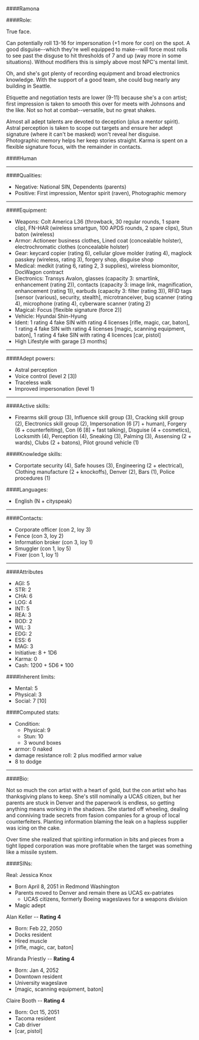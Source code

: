 ####Ramona

####Role:

True face.

Can potentially roll 13-16 for impersonation (+1 more for con) on the spot. A good disguise--which they're well equipped to make--will force most rolls to see past the disguse to hit thresholds of 7 and up (way more in some situations). Without modifiers this is simply above most NPC's mental limit.

Oh, and she's got plenty of recording equipment and broad electronics knowledge. With the support of a good team, she could bug nearly any building in Seattle.

Etiquette and negotiation tests are lower (9-11) because she's a con artist; first impression is taken to smooth this over for meets with Johnsons and the like. Not so hot at combat--versatile, but no great shakes. 

Almost all adept talents are devoted to deception (plus a mentor spirit). Astral perception is taken to scope out targets and ensure her adept signature (where it can't be masked) won't reveal her disguise. Photographic memory helps her keep stories straight. Karma is spent on a flexible signature focus, with the remainder in contacts. 

####Human

____
####Qualities:

- Negative: National SIN, Dependents (parents)
- Positive: First impression, Mentor spirit (raven), Photographic memory

____
####Equipment:

- Weapons: Colt America L36 (throwback, 30 regular rounds, 1 spare clip), FN-HAR (wireless smartgun, 100 APDS rounds, 2 spare clips), Stun baton (wireless)
- Armor: Actioneer business clothes, Lined coat (concealable holster), electrochromatic clothes (concealable holster)
- Gear: keycard copier (rating 6), cellular glove molder (rating 4), maglock passkey (wireless, rating 3), forgery shop, disguise shop
- Medical: medkit (rating 6, rating 2, 3 supplies), wireless biomonitor, DocWagon contract
- Electronics: Transys Avalon, glasses (capacity 3: smartlink, enhancement (rating 2)), contacts (capacity 3: image link, magnification, enhancement (rating 1)), earbuds (capacity 3: filter (rating 3)), RFID tags [sensor (various), security, stealth], microtranceiver, bug scanner (rating 4), microphone (rating 4), cyberware scanner (rating 2)
- Magical: Focus [flexible signature (force 2)]
- Vehicle: Hyundai Shin-Hyung
- Ident: 1 rating 4 fake SIN with rating 4 licenses [rifle, magic, car, baton], 1 rating 4 fake SIN with rating 4 licenses [magic, scanning equipment, baton], 1 rating 4 fake SIN with rating 4 licences [car, pistol]
- High Lifestyle with garage [3 months]

____
####Adept powers:

- Astral perception
- Voice control (level 2 [3])
- Traceless walk
- Improved impersonation (level 1)

____
####Active skills:

- Firearms skill group (3), Influence skill group (3), Cracking skill group (2), Electronics skill group (2), Impersonation (6 [7] + human), Forgery (6 + counterfeiting), Con (6 [8] + fast talking), Disguise (4 + cosmetics), Locksmith (4), Perception (4), Sneaking (3), Palming (3), Assensing (2 + wards), Clubs (2 + batons), Pilot ground vehicle (1)

####Knowledge skills:

- Corportate security (4), Safe houses (3), Engineering (2 + electrical), Clothing manufacture (2 + knockoffs), Denver (2), Bars (1), Police procedures (1)

####Languages:

- English (N + cityspeak)

____
####Contacts:

- Corporate officer (con 2, loy 3)
- Fence (con 3, loy 2)
- Information broker (con 3, loy 1)
- Smuggler (con 1, loy 5)
- Fixer (con 1, loy 1)

____
####Attributes

- AGI: 5
- STR: 2
- CHA: 6
- LOG: 4
- INT: 5
- REA: 3
- BOD: 2 
- WIL: 3
- EDG: 2
- ESS: 6
- MAG: 3
- Initiative: 8 + 1D6
- Karma: 0
- Cash: 1200 + 5D6 * 100

####Inherent limits:

- Mental: 5
- Physical: 3
- Social: 7 [10]

####Computed stats:

- Condition:
	- Physical: 9
	- Stun: 10
	- 3 wound boxes
- armor: 0 naked
- damage resistance roll: 2 plus modified armor value
- 8 to dodge

____
####Bio:

Not so much the con artist with a heart of gold, but the con artist who has thanksgiving plans to keep. She's still nominally a UCAS citizen, but her parents are stuck in Denver and the paperwork is endless, so getting anything means working in the shadows. She started off wheeling, dealing and conniving trade secrets from fasion companies for a group of local counterfeiters. Planting information blaming the leak on a hapless supplier was icing on the cake. 

Over time she realized that spiriting information in bits and pieces from a tight lipped corporation was more profitable when the target was something like a missile system.

####SINs:

Real: Jessica Knox
* Born April 8, 2051 in Redmond Washington
* Parents moved to Denver and remain there as UCAS ex-patriates
	* UCAS citizens, formerly Boeing wageslaves for a weapons division
* Magic adept


Alan Keller -- **Rating 4**
- Born: Feb 22, 2050
- Docks resident
- Hired muscle
- [rifle, magic, car, baton]

Miranda Priestly -- **Rating 4**
- Born: Jan 4, 2052
- Downtown resident
- University wageslave
- [magic, scanning equipment, baton]

Claire Booth -- **Rating 4**
- Born: Oct 15, 2051
- Tacoma resident
- Cab driver
- [car, pistol]